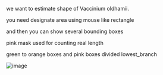 

we want to estimate shape of Vaccinium oldhamii.

you need designate area using mouse like rectangle

and then you can show several bounding boxes

pink mask used for counting real length

green to orange boxes and pink boxes divided lowest_branch

![image](https://user-images.githubusercontent.com/81897022/123540709-5b70cb00-d77b-11eb-8bf3-edef8291f7de.png)




